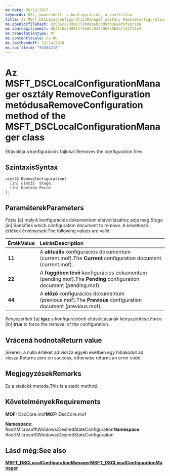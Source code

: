 ```yaml
---
ms.date: 06/12/2017
keywords: DSC, powershell, a konfigurációt, a beállítása
title: Az MSFT_DSCLocalConfigurationManager osztály RemoveConfiguration metódusa
ms.openlocfilehash: 03555cc73da1272bdebebc3d93b26aaf8fabc18e
ms.sourcegitcommit: 00ff76d7d9414fe585c04740b739b9cf14d711e1
ms.translationtype: MT
ms.contentlocale: hu-HU
ms.lasthandoff: 12/14/2018
ms.locfileid: "53404218"
---
```

# <a name="removeconfiguration-method-of-the-msftdsclocalconfigurationmanager-class"></a><span data-ttu-id="dda48-103">Az MSFT_DSCLocalConfigurationManager osztály RemoveConfiguration metódusa</span><span class="sxs-lookup"><span data-stu-id="dda48-103">RemoveConfiguration method of the MSFT_DSCLocalConfigurationManager class</span></span>

<span data-ttu-id="dda48-104">Eltávolítja a konfigurációs fájlokat.</span><span class="sxs-lookup"><span data-stu-id="dda48-104">Removes the configuration files.</span></span>

## <a name="syntax"></a><span data-ttu-id="dda48-105">Szintaxis</span><span class="sxs-lookup"><span data-stu-id="dda48-105">Syntax</span></span>

```mof
uint32 RemoveConfiguration(
  [in] uint32  Stage,
  [in] boolean Force
);
```

## <a name="parameters"></a><span data-ttu-id="dda48-106">Paraméterek</span><span class="sxs-lookup"><span data-stu-id="dda48-106">Parameters</span></span>

<span data-ttu-id="dda48-107">*Fázis* \[a\] melyik konfigurációs dokumentum eltávolításához adja meg.</span><span class="sxs-lookup"><span data-stu-id="dda48-107">*Stage* \[in\] Specifies which configuration document to remove.</span></span> <span data-ttu-id="dda48-108">A következő értékek érvényesek:</span><span class="sxs-lookup"><span data-stu-id="dda48-108">The following values are valid:</span></span>

|<span data-ttu-id="dda48-109">Érték</span><span class="sxs-lookup"><span data-stu-id="dda48-109">Value</span></span> |<span data-ttu-id="dda48-110">Leírás</span><span class="sxs-lookup"><span data-stu-id="dda48-110">Description</span></span> |
|:--- |:---|
|<span data-ttu-id="dda48-111">**1**</span><span class="sxs-lookup"><span data-stu-id="dda48-111">**1**</span></span> | <span data-ttu-id="dda48-112">A **aktuális** konfigurációs dokumentum (current.mof).</span><span class="sxs-lookup"><span data-stu-id="dda48-112">The **Current** configuration document (current.mof).</span></span> |
|<span data-ttu-id="dda48-113">**2**</span><span class="sxs-lookup"><span data-stu-id="dda48-113">**2**</span></span> | <span data-ttu-id="dda48-114">A **függőben lévő** konfigurációs dokumentum (pending.mof).</span><span class="sxs-lookup"><span data-stu-id="dda48-114">The **Pending** configuration document (pending.mof).</span></span>  |
|<span data-ttu-id="dda48-115">**4**</span><span class="sxs-lookup"><span data-stu-id="dda48-115">**4**</span></span> | <span data-ttu-id="dda48-116">A **előző** konfigurációs dokumentum (previous.mof).</span><span class="sxs-lookup"><span data-stu-id="dda48-116">The **Previous** configuration document (previous.mof).</span></span> |

<span data-ttu-id="dda48-117">*Kényszerített* \[a\] **igaz** a konfigurációról eltávolításának kényszerítése.</span><span class="sxs-lookup"><span data-stu-id="dda48-117">*Force* \[in\] **true** to force the removal of the configuration.</span></span>

## <a name="return-value"></a><span data-ttu-id="dda48-118">Vrácená hodnota</span><span class="sxs-lookup"><span data-stu-id="dda48-118">Return value</span></span>

<span data-ttu-id="dda48-119">Sikeres; a nulla értéket ad vissza egyéb esetben egy hibakódot ad vissza.</span><span class="sxs-lookup"><span data-stu-id="dda48-119">Returns zero on success; otherwise returns an error code.</span></span>

## <a name="remarks"></a><span data-ttu-id="dda48-120">Megjegyzések</span><span class="sxs-lookup"><span data-stu-id="dda48-120">Remarks</span></span>

<span data-ttu-id="dda48-121">Ez a statická metoda.</span><span class="sxs-lookup"><span data-stu-id="dda48-121">This is a static method.</span></span>

## <a name="requirements"></a><span data-ttu-id="dda48-122">Követelmények</span><span class="sxs-lookup"><span data-stu-id="dda48-122">Requirements</span></span>

<span data-ttu-id="dda48-123">**MOF:** DscCore.mof</span><span class="sxs-lookup"><span data-stu-id="dda48-123">**MOF:** DscCore.mof</span></span>

<span data-ttu-id="dda48-124">**Namespace**: Root\Microsoft\Windows\DesiredStateConfiguration</span><span class="sxs-lookup"><span data-stu-id="dda48-124">**Namespace**: Root\Microsoft\Windows\DesiredStateConfiguration</span></span>

## <a name="see-also"></a><span data-ttu-id="dda48-125">Lásd még:</span><span class="sxs-lookup"><span data-stu-id="dda48-125">See also</span></span>

[<span data-ttu-id="dda48-126">**MSFT_DSCLocalConfigurationManager**</span><span class="sxs-lookup"><span data-stu-id="dda48-126">**MSFT_DSCLocalConfigurationManager**</span></span>](msft-dsclocalconfigurationmanager.md)